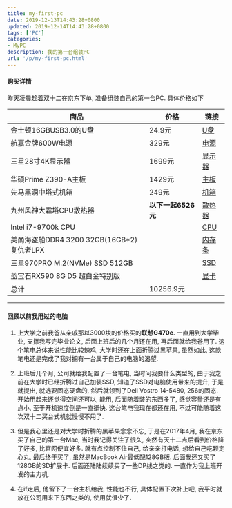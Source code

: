 ```yaml
---
title: my-first-pc
date: 2019-12-13T14:43:28+0800
updated: 2019-12-14T14:43:28+0800
tags: ['PC']
categories:
- MyPC
description: 我的第一台组装PC
url: '/p/my-first-pc.html'
---
```


#### 购买详情

昨天凌晨趁着双十二在京东下单, 准备组装自己的第一台PC. 具体价格如下

|商品|价格|链接|
|-|-|-|
|金士顿16GBUSB3.0的U盘|24.9元|[U盘](https://item.jd.com/854804.html)|
|航嘉金牌600W电源|329元|[电源](https://item.jd.com/100004924768.html)|
|三星28寸4K显示器|1699元|[显示器](https://item.jd.com/2114169.html)|
|华硕Prime Z390-A主板|1429元|[主板](https://item.jd.com/100000542145.html)|
|先马黑洞中塔式机箱|249元|[机箱](https://item.jd.com/1842778.html)|
|九州风神大霜塔CPU散热器|**以下一起6526元**|[散热器](https://item.jd.com/689273.html)|
|Intel i7-9700k CPU||[CPU](https://item.jd.com/100000634417.html)|
|美商海盗船DDR4 3200 32GB(16GB*2)复仇者LPX||[内存条](https://item.jd.com/3064213.html)|
|三星970PRO M.2(NVMe) SSD 512GB||[SSD](https://item.jd.com/7233972.html)|
|蓝宝石RX590 8G D5 超白金特别版||[显卡](https://item.jd.com/100001800296.html)|
|总计|10256.9元||

---

#### 回顾以前我用过的电脑

1. 上大学之前我爸从亲戚那以3000块的价格买的**联想G470e**. 一直用到大学毕业, 支撑我写完毕业论文, 后面上班后的几个月还在用, 再后面就给我爸用了. 这个笔电总体来说性能比较辣鸡, 大学时还在上面折腾过黑苹果, 虽然如此, 这款笔电还是完成了我对拥有一台属于自己的电脑的渴望.

2. 上班后几个月, 公司就给我配置了一台笔电, 当时问我要什么类型的, 由于我之前在大学时已经折腾过自己加装SSD, 知道了SSD对电脑使用带来的提升, 于是就提出, 就选要固态硬盘的, 然后就领到了Dell Vostro 14-5480, 256的固态. 开始用起来还觉得空间还可以, 能用, 后面随着装的东西多了, 感觉容量还是有点小, 至于开机速度倒是一直挺快. 这台笔电我现在都还在用, 不过可能随着这次双十二买台式机就慢慢不用了.

3. 但是我心里还是对大学时折腾的黑苹果念念不忘, 于是在2017年4月, 我在京东买了自己的第一台Mac, 当时我记得关注了很久, 突然有天十二点后看到价格降了好多, 比官网便宜好多. 就有点控制不住自己, 给亲亲打电话, 想给自己吃颗定心丸, 最后终于买了, 虽然是MacBook Air最低配128GB版. 后面我还又买了128GB的SD扩展卡. 后面还陆陆续续买了一些DP线之类的. 一直作为我上班开发的主力机.

4. 在if走后, 他留下了一台主机给我, 性能也不行, 具体配置下次补上吧, 我平时就放在公司用来下东西之类的, 使用就很少了.
